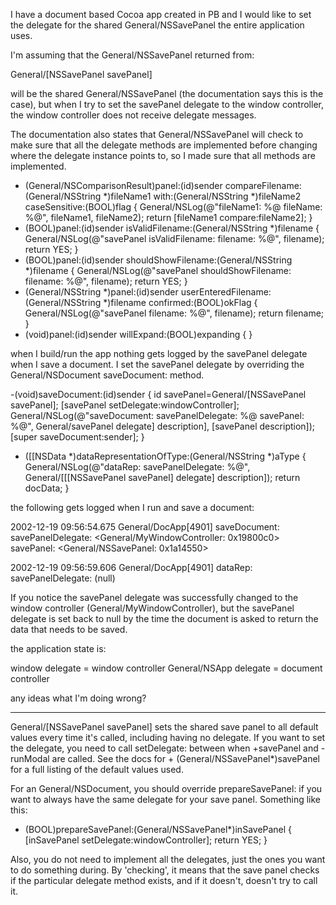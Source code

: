 I have a document based Cocoa app created in PB and I would like to set the delegate for the shared General/NSSavePanel the entire application uses. 

I'm assuming that the General/NSSavePanel returned from:
    

General/[NSSavePanel savePanel] 


will be the shared General/NSSavePanel (the documentation says this is the case), but when I try to set the savePanel delegate to the window controller, the window controller does not receive delegate messages. 

The documentation also states that General/NSSavePanel will check to make sure that all the delegate methods are implemented before changing where the delegate instance points to, so I made sure that all methods are implemented.

    
- (General/NSComparisonResult)panel:(id)sender compareFilename:(General/NSString *)fileName1 with:(General/NSString *)fileName2 caseSensitive:(BOOL)flag {
    General/NSLog(@"fileName1: %@ fileName: %@", fileName1, fileName2);
    return [fileName1 compare:fileName2];
}
- (BOOL)panel:(id)sender isValidFilename:(General/NSString *)filename {
    General/NSLog(@"savePanel isValidFilename: filename: %@", filename);
    return YES;
}
- (BOOL)panel:(id)sender shouldShowFilename:(General/NSString *)filename {
    General/NSLog(@"savePanel shouldShowFilename: filename: %@", filename);
    return YES;
}
- (General/NSString *)panel:(id)sender userEnteredFilename:(General/NSString *)filename confirmed:(BOOL)okFlag {
    General/NSLog(@"savePanel filename: %@", filename);
    return filename;
}
- (void)panel:(id)sender willExpand:(BOOL)expanding {
}


when I build/run the app nothing gets logged by the savePanel delegate when I save a document. I set the savePanel delegate by overriding the General/NSDocument saveDocument: method. 

    
-(void)saveDocument:(id)sender {
    id savePanel=General/[NSSavePanel savePanel];
    [savePanel setDelegate:windowController];
    General/NSLog(@"saveDocument: savePanelDelegate: %@ savePanel: %@", General/savePanel delegate] description], [savePanel description]);
    [super saveDocument:sender];
}
- ([[NSData *)dataRepresentationOfType:(General/NSString *)aType {
    General/NSLog(@"dataRep: savePanelDelegate: %@", General/[[[NSSavePanel savePanel] delegate] description]);
    return docData;
}


the following gets logged when I run and save a document:

2002-12-19 09:56:54.675 General/DocApp[4901] saveDocument: savePanelDelegate: <General/MyWindowController: 0x19800c0> savePanel: <General/NSSavePanel: 0x1a14550>

2002-12-19 09:56:59.606 General/DocApp[4901] dataRep: savePanelDelegate: (null)

If you notice the savePanel delegate was successfully changed to the window controller (General/MyWindowController), but the savePanel delegate is set back to null by the time the document is asked to return the data that needs to be saved.

the application state is:

window delegate = window controller
General/NSApp delegate = document controller

any ideas what I'm doing wrong?

----

General/[NSSavePanel savePanel] sets the shared save panel to all default values every time it's called, including having no delegate.  If you want to set the delegate, you need to call setDelegate: between when  +savePanel and -runModal are called.  See the docs for + (General/NSSavePanel*)savePanel for a full listing of the default values used.

For an General/NSDocument, you should override prepareSavePanel: if you want to always have the same delegate for your save panel.  Something like this:

    
- (BOOL)prepareSavePanel:(General/NSSavePanel*)inSavePanel
{
    [inSavePanel setDelegate:windowController];
    return YES;
}


Also, you do not need to implement all the delegates, just the ones you want to do something during.  By 'checking', it means that the save panel checks if the particular delegate method exists, and if it doesn't, doesn't try to call it.